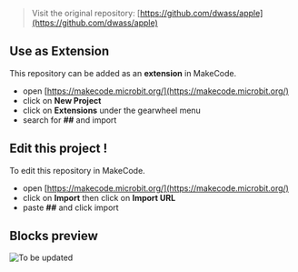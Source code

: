 
> Visit the original repository: [https://github.com/dwass/apple](https://github.com/dwass/apple)

## Use as Extension

This repository can be added as an **extension** in MakeCode.

* open [https://makecode.microbit.org/](https://makecode.microbit.org/)
* click on **New Project**
* click on **Extensions** under the gearwheel menu
* search for **##** and import

## Edit this project !

To edit this repository in MakeCode.

* open [https://makecode.microbit.org/](https://makecode.microbit.org/)
* click on **Import** then click on **Import URL**
* paste **##** and click import

## Blocks preview

![To be updated](https://makecode.microbit.org/)

